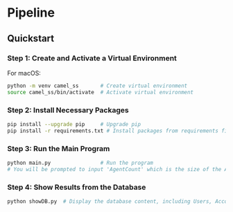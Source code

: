 # Pipeline

## Quickstart

### Step 1: Create and Activate a Virtual Environment
For macOS:
```bash
python -m venv camel_ss       # Create virtual environment
source camel_ss/bin/activate  # Activate virtual environment
```

### Step 2: Install Necessary Packages

```bash
pip install --upgrade pip     # Upgrade pip
pip install -r requirements.txt # Install packages from requirements file
```

### Step 3: Run the Main Program

```bash
python main.py                # Run the program
# You will be prompted to input 'AgentCount' which is the size of the AI-Society/Sandbox
```

### Step 4: Show Results from the Database

```bash
python showDB.py  # Display the database content, including Users, Accounts, Tweets, Traces, Rec
```
```
